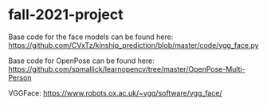 # fall-2021-project

Base code for the face models can be found here: https://github.com/CVxTz/kinship_prediction/blob/master/code/vgg_face.py  

Base code for OpenPose can be found here: https://github.com/spmallick/learnopencv/tree/master/OpenPose-Multi-Person 

VGGFace: https://www.robots.ox.ac.uk/~vgg/software/vgg_face/ 
